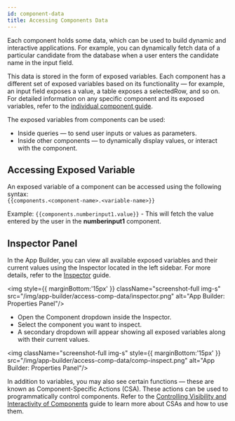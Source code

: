 ```yaml
---
id: component-data
title: Accessing Components Data
---
```


Each component holds some data, which can be used to build dynamic and interactive applications. For example, you can dynamically fetch data of a particular candidate from the database when a user enters the candidate name in the input field.

This data is stored in the form of exposed variables. Each component has a different set of exposed variables based on its functionality — for example, an input field exposes a value, a table exposes a selectedRow, and so on. For detailed information on any specific component and its exposed variables, refer to the [individual component guide](#).

The exposed variables from components can be used:
- Inside queries — to send user inputs or values as parameters.
- Inside other components — to dynamically display values, or interact with the component.

## Accessing Exposed Variable

An exposed variable of a component can be accessed using the following syntax: <br/>
`{{components.<component-name>.<variable-name>}}`

Example: `{{components.numberinput1.value}}` - This will fetch the value entered by the user in the **numberinput1** component.

## Inspector Panel

In the App Builder, you can view all available exposed variables and their current values using the Inspector located in the left sidebar. For more details, refer to the [Inspector](#) guide.

<img style={{ marginBottom:'15px' }} className="screenshot-full img-s" src="/img/app-builder/access-comp-data/inspector.png" alt="App Builder: Properties Panel"/>

- Open the Component dropdown inside the Inspector.
- Select the component you want to inspect.
- A secondary dropdown will appear showing all exposed variables along with their current values.

<img className="screenshot-full img-s" style={{ marginBottom:'15px' }} src="/img/app-builder/access-comp-data/comp-inspect.png" alt="App Builder: Properties Panel"/>

In addition to variables, you may also see certain functions — these are known as Component-Specific Actions (CSA). These actions can be used to programmatically control components. Refer to the [Controlling Visibility and Interactivity of Components](#) guide to learn more about CSAs and how to use them.

